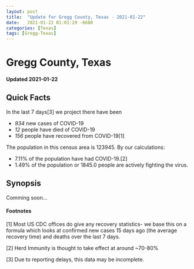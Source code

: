 ```yaml
---
layout: post
title:  "Update for Gregg County, Texas - 2021-01-22"
date:   2021-01-22 01:01:29 -0600
categories: [Texas]
tags: [Gregg-Texas]
---
```


# Gregg County, Texas
#### Updated 2021-01-22

## Quick Facts

In the last 7 days[3] we project there have been
- *934* new cases of COVID-19
- *12* people have died of COVID-19
- *156* people have recovered from COVID-19[1]

The population in this census area is 123945. By our calculations:
- 7.11% of the population have had COVID-19.[2]
- 1.49% of the population or 1845.0 people are actively fighting the virus.

## Synopsis

Comming soon...


#### Footnotes

[1] Most US CDC offices do give any recovery statistics- we base this on a formula which looks at confirmed new cases
15 days ago (the average recovery time) and deaths over the last 7 days.

[2] Herd Immunity is thought to take effect at around ~70-80%

[3] Due to reporting delays, this data may be incomplete.
 
    